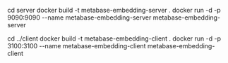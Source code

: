 cd server
docker build -t metabase-embedding-server .
docker run -d -p 9090:9090 --name metabase-embedding-server metabase-embedding-server

cd ../client
docker build -t metabase-embedding-client .
docker run -d -p 3100:3100 --name metabase-embedding-client metabase-embedding-client
